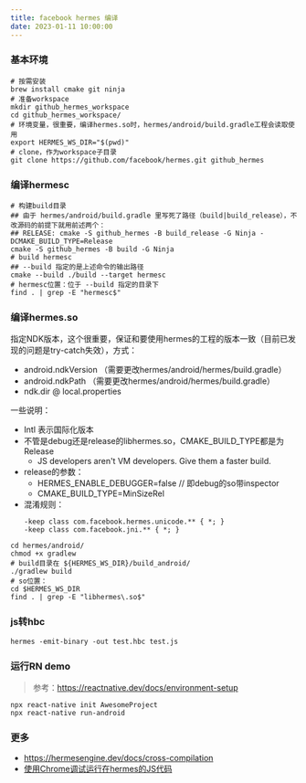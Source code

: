```yaml
---
title: facebook hermes 编译
date: 2023-01-11 10:00:00
---
```



### 基本环境
```shell
# 按需安装
brew install cmake git ninja
# 准备workspace
mkdir github_hermes_workspace
cd github_hermes_workspace/
# 环境变量，很重要，编译hermes.so时，hermes/android/build.gradle工程会读取使用
export HERMES_WS_DIR="$(pwd)"
# clone，作为workspace子目录
git clone https://github.com/facebook/hermes.git github_hermes
```

### 编译hermesc
```shell
# 构建build目录
## 由于 hermes/android/build.gradle 里写死了路径（build|build_release），不改源码的前提下就用前述两个：
## RELEASE: cmake -S github_hermes -B build_release -G Ninja -DCMAKE_BUILD_TYPE=Release
cmake -S github_hermes -B build -G Ninja
# build hermesc
## --build 指定的是上述命令的输出路径
cmake --build ./build --target hermesc
# hermesc位置：位于 --build 指定的目录下
find . | grep -E "hermesc$"
```

### 编译hermes.so
指定NDK版本，这个很重要，保证和要使用hermes的工程的版本一致（目前已发现的问题是try-catch失效），方式：
- android.ndkVersion （需要更改hermes/android/hermes/build.gradle）
- android.ndkPath （需要更改hermes/android/hermes/build.gradle）
- ndk.dir @ local.properties

一些说明：
- Intl 表示国际化版本
- 不管是debug还是release的libhermes.so，CMAKE_BUILD_TYPE都是为Release
    - JS developers aren't VM developers. Give them a faster build.
- release的参数：
    - HERMES_ENABLE_DEBUGGER=false // 即debug的so带inspector
    - CMAKE_BUILD_TYPE=MinSizeRel
- 混淆规则：
    ```
    -keep class com.facebook.hermes.unicode.** { *; }
    -keep class com.facebook.jni.** { *; }
    ```
```shell
cd hermes/android/
chmod +x gradlew
# build目录在 ${HERMES_WS_DIR}/build_android/
./gradlew build
# so位置：
cd $HERMES_WS_DIR
find . | grep -E "libhermes\.so$"
```


### js转hbc
```shell
hermes -emit-binary -out test.hbc test.js
```

### 运行RN demo
> 参考：https://reactnative.dev/docs/environment-setup
```
npx react-native init AwesomeProject
npx react-native run-android
```


### 更多
- https://hermesengine.dev/docs/cross-compilation
- [使用Chrome调试运行在hermes的JS代码](https://reactnative.dev/docs/hermes#debugging-js-on-hermes-using-google-chromes-devtools)
